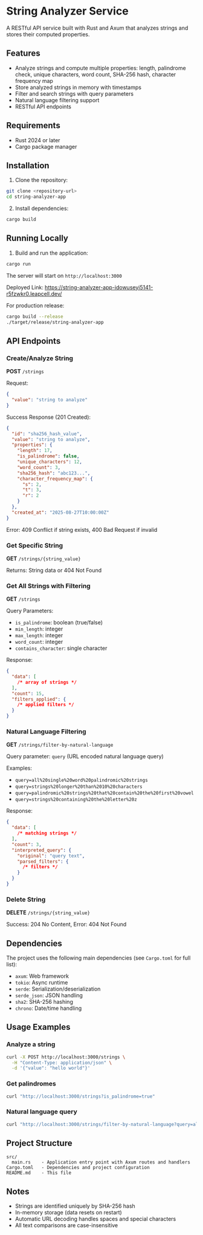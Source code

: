 # String Analyzer Service

A RESTful API service built with Rust and Axum that analyzes strings and stores their computed properties.

## Features

- Analyze strings and compute multiple properties: length, palindrome check, unique characters, word count, SHA-256 hash, character frequency map
- Store analyzed strings in memory with timestamps
- Filter and search strings with query parameters
- Natural language filtering support
- RESTful API endpoints

## Requirements

- Rust 2024 or later
- Cargo package manager

## Installation

1. Clone the repository:

```bash
git clone <repository-url>
cd string-analyzer-app
```

2. Install dependencies:

```bash
cargo build
```

## Running Locally

1. Build and run the application:

```bash
cargo run
```

The server will start on `http://localhost:3000`

Deployed Link: https://string-analyzer-app-idowuseyi5141-r5fzwkr0.leapcell.dev/

For production release:

```bash
cargo build --release
./target/release/string-analyzer-app
```

## API Endpoints

### Create/Analyze String

**POST** `/strings`

Request:

```json
{
  "value": "string to analyze"
}
```

Success Response (201 Created):

```json
{
  "id": "sha256_hash_value",
  "value": "string to analyze",
  "properties": {
    "length": 17,
    "is_palindrome": false,
    "unique_characters": 12,
    "word_count": 3,
    "sha256_hash": "abc123...",
    "character_frequency_map": {
      "s": 2,
      "t": 3,
      "r": 2
    }
  },
  "created_at": "2025-08-27T10:00:00Z"
}
```

Error: 409 Conflict if string exists, 400 Bad Request if invalid

### Get Specific String

**GET** `/strings/{string_value}`

Returns: String data or 404 Not Found

### Get All Strings with Filtering

**GET** `/strings`

Query Parameters:

- `is_palindrome`: boolean (true/false)
- `min_length`: integer
- `max_length`: integer
- `word_count`: integer
- `contains_character`: single character

Response:

```json
{
  "data": [
    /* array of strings */
  ],
  "count": 15,
  "filters_applied": {
    /* applied filters */
  }
}
```

### Natural Language Filtering

**GET** `/strings/filter-by-natural-language`

Query parameter: `query` (URL encoded natural language query)

Examples:

- `query=all%20single%20word%20palindromic%20strings`
- `query=strings%20longer%20than%2010%20characters`
- `query=palindromic%20strings%20that%20contain%20the%20first%20vowel`
- `query=strings%20containing%20the%20letter%20z`

Response:

```json
{
  "data": [
    /* matching strings */
  ],
  "count": 3,
  "interpreted_query": {
    "original": "query text",
    "parsed_filters": {
      /* filters */
    }
  }
}
```

### Delete String

**DELETE** `/strings/{string_value}`

Success: 204 No Content, Error: 404 Not Found

## Dependencies

The project uses the following main dependencies (see `Cargo.toml` for full list):

- `axum`: Web framework
- `tokio`: Async runtime
- `serde`: Serialization/deserialization
- `serde_json`: JSON handling
- `sha2`: SHA-256 hashing
- `chrono`: Date/time handling

## Usage Examples

### Analyze a string

```bash
curl -X POST http://localhost:3000/strings \
  -H "Content-Type: application/json" \
  -d '{"value": "hello world"}'
```

### Get palindromes

```bash
curl "http://localhost:3000/strings?is_palindrome=true"
```

### Natural language query

```bash
curl "http://localhost:3000/strings/filter-by-natural-language?query=all%20single%20word%20palindromic%20strings"
```

## Project Structure

```
src/
  main.rs    - Application entry point with Axum routes and handlers
Cargo.toml   - Dependencies and project configuration
README.md    - This file
```

## Notes

- Strings are identified uniquely by SHA-256 hash
- In-memory storage (data resets on restart)
- Automatic URL decoding handles spaces and special characters
- All text comparisons are case-insensitive
